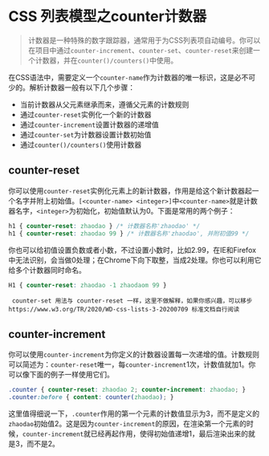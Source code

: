 # CSS 列表模型之counter计数器

> 计数器是一种特殊的数字跟踪器，通常用于为CSS列表项自动编号。你可以在项目中通过`counter-increment`、`counter-set`、`counter-reset`来创建一个计数器，并在`counter()/counters()`中使用。

在CSS语法中，需要定义一个`counter-name`作为计数器的唯一标识，这是必不可少的。解析计数器一般有以下几个步骤：

+ 当前计数器从父元素继承而来，遵循父元素的计数规则
+ 通过`counter-reset`实例化一个新的计数器
+ 通过`counter-increment`设置计数器的递增值
+ 通过`counter-set`为计数器设置计数初始值
+ 通过`counter()/counters()`使用计数器

 ## counter-reset
 你可以使用`counter-reset`实例化元素上的新计数器，作用是给这个新计数器起一个名字并附上初始值。`[<counter-name> <integer>]`中`<counter-name>`就是计数器名字，`<integer>`为初始化，初始值默认为0。下面是常用的两个例子：
 ```css
 h1 { counter-reset: zhaodao } /* 计数器名称'zhaodao' */
 h1 { counter-reset: zhaodao 99 } /* 计数器名称'zhaodao', 并附初值99 */
 ```
 你也可以给初值设置负数或者小数，不过设置小数时，比如2.99，在IE和Firefox中无法识别，会当做0处理；在Chrome下向下取整，当成2处理。你也可以利用它给多个计数器同时命名。
 ```css
 H1 { counter-reset: zhaodao -1 zhaodaom 99 }
 ```
 ` counter-set 用法与 counter-reset 一样，这里不做解释，如果你感兴趣，可以移步https://www.w3.org/TR/2020/WD-css-lists-3-20200709 标准文档自行阅读`

 ## counter-increment
你可以使用`counter-increment`为你定义的计数器设置每一次递增的值。计数规则可以简述为：`counter-reset`唯一，每`counter-increment`1次，计数值就加1。你可以像下面的例子一样使用它们。
```css
.counter { counter-reset: zhaodao 2; counter-increment: zhaodao; }
.counter:before { content: counter(zhaodao); }
```
这里值得细说一下，`.counter`作用的第一个元素的计数值显示为3，而不是定义的`zhaodao`初始值2。这是因为`counter-increment`的原因，在渲染第一个元素的时候，`counter-increment`就已经再起作用，使得初始值递增1，最后渲染出来的就是3，而不是2。
